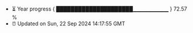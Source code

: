 - ⏳ Year progress { █████████████████████▁▁▁▁▁▁▁▁▁ } 72.57 %
- ⏰ Updated on Sun, 22 Sep 2024 14:17:55 GMT

